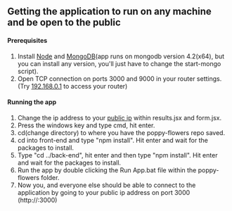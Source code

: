 ## Getting the application to run on any machine and be open to the public

#### Prerequisites
1. Install [Node](https://nodejs.org/en/download/) and [MongoDB](https://www.mongodb.com/try/download/community?tck=docs_server)(app runs on mongodb version 4.2(x64), but you can install any version, you'll just have to change the start-mongo script).
2. Open TCP connection on ports 3000 and 9000 in your router settings. (Try [192.168.0.1](http://192.168.0.1) to access your router)

#### Running the app
1. Change the ip address to your [public ip](https://www.whatismyip.com/) within results.jsx and form.jsx.
2. Press the windows key and type cmd, hit enter.
3. cd(change directory) to where you have the poppy-flowers repo saved.
4. cd into front-end and type "npm install". Hit enter and wait for the packages to install.
5. Type "cd ../back-end", hit enter and then type "npm install". Hit enter and wait for the packages to install.
2. Run the app by double clicking the Run App.bat file within the poppy-flowers folder.
3. Now you, and everyone else should be able to connect to the application by going to your public ip address on port 3000 (http://<your-ip>:3000)
